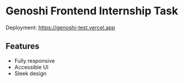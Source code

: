 # Genoshi Frontend Internship Task

Deployment: https://genoshi-test.vercel.app

## Features

- Fully responsive
- Accessible UI
- Sleek design
